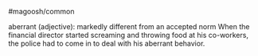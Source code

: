 #magoosh/common

aberrant (adjective): markedly different from an accepted norm 
When the financial director started screaming and throwing food at his co-workers, the police had to 
come in to deal with his aberrant behavior. 
